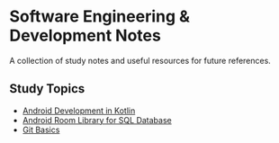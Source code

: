 # Software Engineering & Development Notes

A collection of study notes and useful resources for future references.

## Study Topics

- [Android Development in Kotlin](https://github.com/eshinhw/SoftwareEngineeringStudyNotes/blob/master/android-kotlin/android-kotlin.md)
- [Android Room Library for SQL Database](https://github.com/eshinhw/SoftwareEngineeringStudyNotes/blob/master/android-kotlin/android-room.md)
- [Git Basics](https://github.com/eshinhw/SoftwareEngineeringStudyNotes/blob/master/git/git.md)
